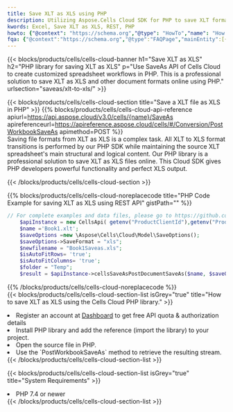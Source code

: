 ```yaml
---
title: Save XLT as XLS using PHP 
description: Utilizing Aspose.Cells Cloud SDK for PHP to save XLT format file as XLS format file. 
kwords: Excel, Save XLT as XLS, REST, PHP
howto: {"@context": "https://schema.org","@type": "HowTo","name": "How to save XLT as XLS using the Cells Cloud PHP library.","description": "How to save XLT as XLS using the Cells Cloud PHP library.","image": {"@type": "ImageObject"},"url": "/php/saveas/xlt-to-xls/","step": [{ "@type": "HowToStep","name": "How to save XLT as XLS using the Cells Cloud PHP library. step 1", "image": {"@type": "ImageObject",},"url": "/php/saveas/xlt-to-xls/","text": "Register an account at <a href='https://dashboard.aspose.cloud/'>Dashboard</a> to get free API quota & authorization details",},{ "@type": "HowToStep","name": "How to save XLT as XLS using the Cells Cloud PHP library. step 1", "image": {"@type": "ImageObject",},"url": "/php/saveas/xlt-to-xls/","text": "Install PHP library and add the reference (import the library) to your project.",},{ "@type": "HowToStep","name": "How to save XLT as XLS using the Cells Cloud PHP library. step 1", "image": {"@type": "ImageObject",},"url": "/php/saveas/xlt-to-xls/","text": "Open the source file in PHP.",},{ "@type": "HowToStep","name": "How to save XLT as XLS using the Cells Cloud PHP library. step 1", "image": {"@type": "ImageObject",},"url": "/php/saveas/xlt-to-xls/","text": "Use the `PostWorkbookSaveAs` method to retrieve the resulting stream.",}, ],"supply": {"@type": "HowToSupply","name": "document"},"tool": [{"@type": "HowToTool","name": "phpstorm, Visual Studio Code, Eclipse"},{"@type": "HowToTool","name": "Aspose Cells"}],"totalTime": "PT6M"}
fqa: {"@context":"https://schema.org","@type":"FAQPage","mainEntity":[{"@type":"Question","name":"Why save file as other formats file in C# using REST API?","acceptedAnswer":{"@type":"Answer","text":"Documents are encoded in many ways, and some files may be incompatible with the software you use. To open and read such files, just save them as appropriate file formats.<br/><ol><li>Install .NET SDK and add the reference (import the library) to your project.</li><li>Open the source file in C# using REST API.</li><li>Call the PostWorkbookSaveAsRequest() method, passing an output filename with required extension.</li><li>Get the result of save as a separate file.</li></ol>"}},{"@type":"Question","name":"What file formats can I save as with your C# library?","acceptedAnswer":{"@type":"Answer","text":"We support a variety of file formats for conversion using .NET library, including XLSX, Excel, xls , PDF, CSV, HTML, Markdown, XML, PNG, JPG, TIFF, Json, TXT and many more."}},{"@type":"Question","name":"What is the maximum allowed file size for conversion using this .NET library?","acceptedAnswer":{"@type":"Answer","text":"There are no file size limits for format conversions using .NET library."}}]}
---
```



{{< blocks/products/cells/cells-cloud-banner h1="Save XLT as XLS" h2="PHP library for saving XLT as XLS" p="Use SaveAs API of Cells Cloud to create customized spreadsheet workflows in PHP. This is a professional solution to save XLT as XLS and other document formats online using PHP." urlsection="saveas/xlt-to-xls/" >}}

{{< blocks/products/cells/cells-cloud-section  title="Save a XLT file as XLS in PHP" >}}
{{% blocks/products/cells/cells-cloud-api-reference  apiurl=https://api.aspose.cloud/v3.0/cells/{name}/SaveAs  apireferenceurl=https://apireference.aspose.cloud/cells/#/Conversion/PostWorkbookSaveAs  apimethod=POST %}}
<br/>
Saving file formats from XLT as XLS is a complex task. All XLT to XLS format transitions is performed by our PHP SDK while maintaining the source XLT spreadsheet's main structural and logical content. Our PHP library is a professional solution to save XLT as XLS files online. This Cloud SDK gives PHP developers powerful functionality and perfect XLS output.

{{< /blocks/products/cells/cells-cloud-section >}}

{{% blocks/products/cells/cells-cloud-noreplacecode title="PHP Code Example for saving XLT as XLS using REST API" gistPath="" %}}
  
```php
// For complete examples and data files, please go to https://github.com/aspose-cells-cloud/aspose-cells-cloud-php/
    $apiInstance = new CellsApi( getenv("ProductClientId"),getenv("ProductClientSecret") );
    $name ='Book1.xlt';
    $saveOptions =new \Aspose\Cells\Cloud\Model\SaveOptions();
    $saveOptions->SaveFormat = "xls";
    $newfilename = "Book1Saveas.xls";
    $isAutoFitRows= 'true';
    $isAutoFitColumns= 'true';
    $folder = "Temp";
    $result = $apiInstance->cellsSaveAsPostDocumentSaveAs($name, $saveOptions, $newfilename,$isAutoFitRows, $isAutoFitColumns, $folder);
```
  
{{% /blocks/products/cells/cells-cloud-noreplacecode  %}}
<br/>
{{< blocks/products/cells/cells-cloud-section-list isGrey="true"  title="How to save XLT as XLS using the Cells Cloud PHP library." >}}
<li>Register an account at <a href="https://dashboard.aspose.cloud/">Dashboard</a> to get free API quota & authorization details</li>
<li>Install PHP library and add the reference (import the library) to your project.</li>
<li>Open the source file in PHP.</li>
<li>Use the `PostWorkbookSaveAs` method to retrieve the resulting stream.</li>
{{< /blocks/products/cells/cells-cloud-section-list >}}

{{< blocks/products/cells/cells-cloud-section-list isGrey="true"  title="System Requirements" >}}
<li>PHP 7.4 or newer</li>
{{< /blocks/products/cells/cells-cloud-section-list >}}
